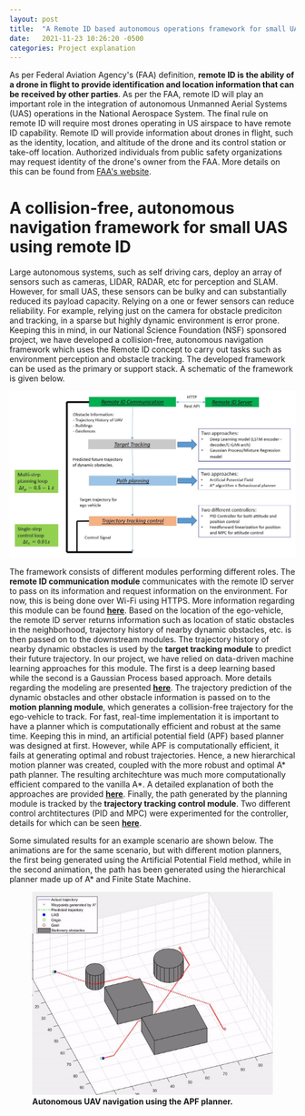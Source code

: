 ```yaml
---
layout: post
title:  "A Remote ID based autonomous operations framework for small UAS"
date:   2021-11-23 10:26:20 -0500
categories: Project explanation
---
```


As per Federal Aviation Agency's (FAA) definition, **remote ID is the ability of a drone in flight to provide identification and location information that can be received by other parties**. As per the FAA, remote ID will play an important role in the integration of autonomous Unmanned Aerial Systems (UAS) operations in the National Aerospace System. The final rule on remote ID will require most drones operating in US airspace to have remote ID capability. Remote ID will provide information about drones in flight, such as the identity, location, and altitude of the drone and its control station or take-off location. Authorized individuals from public safety organizations may request identity of the drone's owner from the FAA. More details on this can be found from [FAA's website](https://www.faa.gov/uas/getting_started/remote_id/).

# A collision-free, autonomous navigation framework for small UAS using remote ID

Large autonomous systems, such as self driving cars, deploy an array of sensors such as cameras, LIDAR, RADAR, etc for perception and SLAM. However, for small UAS, these sensors can be bulky and can substantially reduced its payload capacity. Relying on a one or fewer sensors can reduce reliability. For example, relying just on the camera for obstacle prediciton and tracking, in a sparse but highly dynamic environment is error prone. Keeping this in mind, in our National Science Foundation (NSF) sponsored project, we have developed a collision-free, autonomous navigation framework which uses the Remote ID concept to carry out tasks such as environment perception and obstacle tracking. The developed framework can be used as the primary or support stack. A schematic of the framework is given below. 

<img src="https://github.com/rachitpras/UAV_autonomous_navigation/blob/main/images/framework_schematic.JPG" alt="Schematic for the UAS navigation framework" width="800"/> 
<!--- ![Schematic for UAS navigation framework](/images/framework_schematic.JPG) -->

The framework consists of different modules performing different roles. The **remote ID communication module** communicates with the remote ID server to pass on its information and request information on the environment. For now, this is being done over Wi-Fi using HTTPS. More information regarding this module can be found [**here**](https://rachitpras.github.io/UAV_autonomous_navigation/project/explanation/2021/11/26/Rest-API-based-Remote-ID-communication-module.html). Based on the location of the ego-vehicle, the remote ID server returns information such as location of static obstacles in the neighborhood, trajectory history of nearby dynamic obstacles, etc. is then passed on to the downstream modules. The trajectory history of nearby dynamic obstacles is used by the **target tracking module** to predict their future trajectory. In our project, we have relied on data-driven machine learning approaches for this module. The first is a deep learning based while the second is a Gaussian Process based approach. More details regarding the modeling are presented [**here**](https://rachitpras.github.io/UAV_autonomous_navigation/project/explanation/2021/11/25/Data-driven-Target-Tracking.html). The trajectory prediction of the dynamic obstacles and other obstacle information is passed on to the **motion planning module**, which generates a collision-free trajectory for the ego-vehicle to track. For fast, real-time implementation it is important to have a planner which is computationally efficient and robust at the same time. Keeping this in mind, an artificial potential field (APF) based planner was designed at first. However, while APF is computationally efficient, it fails at generating optimal and robust trajectories. Hence, a new hierarchical motion planner was created, coupled with the more robust and optimal A* path planner. The resulting architechture was much more computationally efficient compared to the vanilla A*. A detailed explanation of both the approaches are provided [**here**](https://rachitpras.github.io/UAV_autonomous_navigation/project/explanation/2021/11/27/Collision-free-Motion-Planning-for-small-UAS.html). Finally, the path generated by the planning module is tracked by the **trajectory tracking control module**. Two different control archtitectures (PID and MPC) were experimented for the controller, details for which can be seen [**here**](https://github.com/rachitpras/UAV_autonomous_navigation/blob/main/_posts/2021-11-28-Trajectory-tracking-control-for-Quadcopter.md).

Some simulated results for an example scenario are shown below. The animations are for the same scenario, but with different motion planners, the first being generated using the Artificial Potential Field method, while in the second animation, the path has been generated using the hierarchical planner made up of A* and Finite State Machine.   

<figure>
  <img src="https://github.com/rachitpras/UAV_autonomous_navigation/blob/main/images/2_drone_test_BP_3D.gif" alt="Schematic for the UAS navigation framework" width="800"/> 
  <figcaption text-align = "center"><b>Autonomous UAV navigation using the APF planner.</b></figcaption>
</figure>
<!--- ![Animation of the APF based framework](https://github.com/rachitpras/UAV_autonomous_navigation/blob/main/images/2_drone_test_BP_3D.gif) -->
